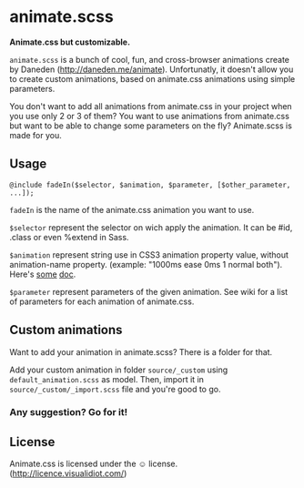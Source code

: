 # animate.scss
__Animate.css but customizable.__

`animate.scss` is a bunch of cool, fun, and cross-browser animations create by Daneden (<http://daneden.me/animate>). Unfortunatly, it doesn't allow you to create custom animations, based on animate.css animations using simple parameters.

You don't want to add all animations from animate.css in your project when you use only 2 or 3 of them? You want to use animations from animate.css but want to be able to change some parameters on the fly? Animate.scss is made for you.

## Usage

```
@include fadeIn($selector, $animation, $parameter, [$other_parameter, ...]);
```

`fadeIn` is the name of the animate.css animation you want to use.

`$selector` represent the selector on wich apply the animation. It can be #id, .class or even %extend in Sass.

`$animation` represent string use in CSS3 animation property value, without animation-name property. (example: "1000ms ease 0ms 1 normal both"). Here's [some](http://www.w3schools.com/cssref/css3_pr_animation.asp) [doc](https://developer.mozilla.org/en-US/docs/Web/CSS/animation).

`$parameter` represent parameters of the given animation. See wiki for a list of parameters for each animation of animate.css.

## Custom animations

Want to add your animation in animate.scss? There is a folder for that.

Add your custom animation in folder `source/_custom` using `default_animation.scss` as model. Then, import it in `source/_custom/_import.scss` file and you're good to go.

### Any suggestion? Go for it!

## License
Animate.css is licensed under the &#9786; license. (http://licence.visualidiot.com/)